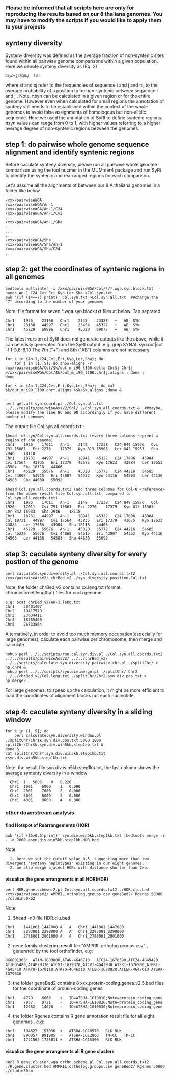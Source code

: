 ### Please be informed that all scripts here are only for reproducing the results based on our 8 thaliana genomes. You may have to modify the scripts if you would like to apply them to your projects

## synteny diversity
Synteny diversity was defined as the average fraction of non-syntenic sites found within all pairwise genome comparisons within
a given population. Here we denote synteny diversity as (Eq. 3) 

    𝜋𝑠𝑦𝑛=∑𝑥𝑖𝑥𝑗𝜋𝑖𝑗, (3) 

where xi and xj refer to the frequencies of sequence i and j and πij to the average probability of a position to be non-syntenic
between sequence i and j . Note, πsyn can be calculated in a given region or for the entire genome. However even when calculated
for small regions the annotation of synteny still needs to be established within the context of the whole genomes to avoid false
assignments of homologous but non-allelic sequence. Here we used the annotation of SyRI to define syntenic regions. πsyn values
can range from 0 to 1, with higher values referring to a higher average degree of non-syntenic regions between the genomes.


## step 1: do pairwise whole genome sequence alignment and identify syntenic regions 
Before caculate synteny diversity, please run all pairwise whole genome comparison using the tool nucmer in the MUMmer4 package
and run SyRi to identify the syntenic and rearranged regions for each comparison.

Let's assume all the alignments of between our 8 A.thaliana genomes in a folder like below

    /xxx/pairwiseWGA
    /xxx/pairwiseWGA/An-1
    /xxx/pairwiseWGA/An-1/C24
    /xxx/pairwiseWGA/An-1/Cvi
    ...
    /xxx/pairwiseWGA/An-1/Sha
    ...
    ...
    ...
    /xxx/pairwiseWGA/Sha
    /xxx/pairwiseWGA/Sha/An-1
    /xxx/pairwiseWGA/Sha/C24
    ...

## step 2:  get the coordinates of syntenic regions in all genomes
    bedtools multiinter -i /xxx/pairwiseWGA/Col/*/*.wga.syn.block.txt  -names An-1 C24 Cvi Eri Kyo Ler Sha >Col.syn.txt
    awk '{if ($4==7) print}' Col.syn.txt >Col.syn.all.txt  ##change the "7" according to the number of your genomes

  Note: file format for seven *.wga.syn.block.txt files at below. Tab seprated 
  
    Chr1    1926    23160   Chr1    2148    23388   +   AB  SYN
    Chr1    23138   44997   Chr1    23454   45322   +   AB  SYN
    Chr1    45229   68996   Chr1    45320   69077   +   AB  SYN

  The latest version of SyRI does not generate outputs like the above, while it can be easily generated from the SyRI output. e.g: grep SYNAL syri.out|cut -f 1-3,6-8,10  The 7th ("+") and 8th ("AB") columns are not necessary. 
  
    for k in {An-1,C24,Cvi,Eri,Kyo,Ler,Sha}; do  
        for j in {1..5}; do show-aligns -r /xxx/pairwiseWGA/Col/$k/out_m_i90_l100.delta Chr$j Chr$j >/xxx/pairwiseWGA/Col/$k/out_m_i90_l100.chr$j.aligns ; done ;
    done
  
    for k in {An-1,C24,Cvi,Eri,Kyo,Ler,Sha};  do cat $k/out_m_i90_l100.chr*.aligns >$k/$k.aligns ;done &
  
  
    perl get.all.syn.coord.pl ./Col.syn.all.txt ../../results/pairwiseAssV2/Col/ ./Col.syn.all.coords.txt &  ##maybe, please modify the line 86 and 98 accordingly if you have different number of genomes
  
  The output file Col.syn.all.coords.txt :
  
    $head -n3 syn/Col.syn.all.coords.txt (every three columns reprent a region of one genome)
    Chr1	1926	17011	An-1	2148	17238	C24	849	15976	Cvi	791	15861	Eri	2276	17379	Kyo	813	15903	Ler	842	15933	Sha	2946	18118
    Chr1	18731	44997	An-1	18941	45322	C24	17696	43984	Cvi	17564	43835	Eri	17379	43675	Kyo	17623	43884	Ler	17653	43904	Sha	18118	44406
    Chr1	45229	55676	An-1	45320	55772	C24	44216	54685	Cvi	44068	54515	Eri	43907	54352	Kyo	44116	54563	Ler	44136	54583	Sha	44638	55092

    $head Col.syn.all.coords.txt2 (add three columns for Col-0 <reference> from the above result file Col.syn.all.txt, compared to Col.syn.all.coords.txt)
    Chr1	1926	17011	An-1	2148	17238	C24	849	15976	Col	1926	17011	Cvi	791	15861	Eri	2276	17379	Kyo	813	15903	Ler	842	15933	Sha	2946	18118
    Chr1	18731	44997	An-1	18941	45322	C24	17696	43984	Col	18731	44997	Cvi	17564	43835	Eri	17379	43675	Kyo	17623	43884	Ler	17653	43904	Sha	18118	44406
    Chr1	45229	55676	An-1	45320	55772	C24	44216	54685	Col	45229	55676	Cvi	44068	54515	Eri	43907	54352	Kyo	44116	54563	Ler	44136	54583	Sha	44638	55092

    
## step 3: caculate synteny diversity for every postion of the genome
    
    perl calculate.syn.diversity.pl ./Col.syn.all.coords.txt2 /xxx/pairwiseAssV2/ chrBed_v2 ./syn.diversity.position.Col.txt 
  
  Note: the folder chrBed_v2 contains xx.leng.txt (format: chromosome\tlength\n) files for each genome 
 
    e.g: $cat chrBed_v2/An-1.leng.txt
    Chr1	30401407
    Chr2	19417579
    Chr3	23034411
    Chr4	18785460
    Chr5	26733864

Alternatively, in order to avoid too much memory occupation(especially for large genomes), caculate each pairwise per chromosome, then merge and calculate

    nohup perl ../../scripts/run.cal.syn.div.pl ./Col.syn.all.coords.txt2 ../../results/pairwiseAssV2/ ../../chrBed_v2/ ../../scripts/calculate.syn.diversity.pairwise.chr.pl ./splitChr/ > np.chr4 &
    nohup perl ../../scripts/syn.div.merge.pl ./splitChr/ Chr2 ../../chrBed_v2/Col.leng.txt ./splitChr/Chr2.syn.div.pos.txt > np.merge2
    
For large genomes, to speed up the calculation, it might be more efficient to load the coordinates of alignment blocks not each nucleotide.

## step 4: caculate synteny diversity in a sliding window

    for k in {1..5}; do
        perl calculate.syn.diversity.window.pl ./splitChr/Chr$k.syn.div.pos.txt 5000 1000 splitChr/Chr$k.syn.div.win5kb.step1kb.txt & 
    done &
    cat splitChr/Chr*.syn.div.win5kb.step1kb.txt >syn.div.win5kb.step1kb.txt
  
  Note: the result file syn.div.win5kb.step1kb.txt, the last column shows the average syntenty diversity in a window
    
      Chr1	1	5000	0	0.220
      Chr1	1001	6000	1	0.090
      Chr1	2001	7000	2	0.000
      Chr1	3001	8000	3	0.000
      Chr1	4001	9000	4	0.000
      
### other downstream analysis
#### find Hotspot of Rearrangements (HOR)
    awk '{if ($5>0.5)print}' syn.div.win5kb.step1kb.txt |bedtools merge -i - -d 2000 >syn.div.win5kb.step1kb.HDR.bed
  
  Note: 
  
      1. here we set the cutoff value 0.5, suggesting more than two divergent "synteny haplotypes" existing in our eight genomes.
      2. we also merge ajacent HORs with distance shorter than 2kb.
           
####  visualize the gene arrangments in all HOR(HDR)
    perl HDR.gene.scheme.2.pl Col.syn.all.coords.txt2 ./HDR.clu.bed /xxx/pairwiseAssV2/ AMPRIL.ortholog.groups.csv geneBed2/ Rgenes 50000 ./cluWin50kb2
 
 Note:
 
   1. $head -n3 file HDR.clu.bed
   
    Chr1	1441001	1447000	A	A	Chr1_1441001_1447000
    Chr1	2293001	2298000	A	A	Chr1_2293001_2298000
    Chr1	2788001	2801000	A	A	Chr1_2788001_2801000
  
   2. gene family clustering result file "AMPRIL.ortholog.groups.csv" , generated by the tool orthofinder, e.g:
    
    OG0001305:	ATAN-1G83000,ATAN-4G46710	ATC24-1G78390,ATC24-4G49420	AT1G65480,AT4G20370	ATCVI-1G79370,ATCVI-4G43930	ATERI-1G76900,ATERI-4G45410	ATKYO-1G78110,ATKYO-4G46310	ATLER-1G78820,ATLER-4G47010	ATSHA-1G79630
  
   3. the folder geneBed2 contains 8 xxx.protein-coding.genes.v2.5.bed files for the coordinate of protein-coding genes 
   
    Chr1	4779	6663	+	ID=ATSHA-1G10010;Note=protein_coding_gene
    Chr1	7937	9721	-	ID=ATSHA-1G10020;Note=protein_coding_gene
    Chr1	12952	14028	-	ID=ATSHA-1G10030;Note=protein_coding_gene

  4. the folder Rgenes contains R gene annotation result file for all eight genomes . e.g:
  
    chr1	194627	197030	+	ATSHA-1G10570	RLK	RLK
    chr1	890057	891985	-	ATSHA-1G12860	TM-CC	TM-CC
    chr1	1721562	1725011	+	ATSHA-1G15300	RLK	RLK

####  visualize the gene arrangments all R gene clusters
    perl R.gene.cluster.wga.ortho.scheme.pl Col.syn.all.coords.txt2 ./R.gene.cluster.bed AMPRIL.ortholog.groups.csv geneBed2/ Rgenes 50000 ./cluWin50kb 
